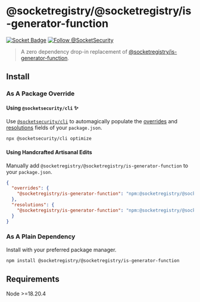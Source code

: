 # @socketregistry/@socketregistry/is-generator-function

[![Socket Badge](https://socket.dev/api/badge/npm/package/@socketregistry/@socketregistry/is-generator-function)](https://socket.dev/npm/package/@socketregistry/@socketregistry/is-generator-function)
[![Follow @SocketSecurity](https://img.shields.io/twitter/follow/SocketSecurity?style=social)](https://twitter.com/SocketSecurity)

> A zero dependency drop-in replacement of
> [@socketregistry/is-generator-function](https://www.npmjs.com/package/@socketregistry/is-generator-function).

## Install

### As A Package Override

#### Using `@socketsecurity/cli` :sparkles:

Use [`@socketsecurity/cli`](https://www.npmjs.com/package/@socketsecurity/cli)
to automagically populate the
[overrides](https://docs.npmjs.com/cli/v9/configuring-npm/package-json#overrides)
and [resolutions](https://yarnpkg.com/configuration/manifest#resolutions) fields
of your `package.json`.

```sh
npx @socketsecurity/cli optimize
```

#### Using Handcrafted Artisanal Edits

Manually add `@socketregistry/@socketregistry/is-generator-function` to your
`package.json`.

```json
{
  "overrides": {
    "@socketregistry/is-generator-function": "npm:@socketregistry/@socketregistry/is-generator-function@^1"
  },
  "resolutions": {
    "@socketregistry/is-generator-function": "npm:@socketregistry/@socketregistry/is-generator-function@^1"
  }
}
```

### As A Plain Dependency

Install with your preferred package manager.

```sh
npm install @socketregistry/@socketregistry/is-generator-function
```

## Requirements

Node &gt;=18.20.4
